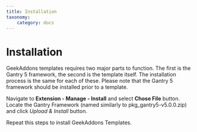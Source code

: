 ```yaml
---
title: Installation
taxonomy:
    category: docs
---
```


# Installation

GeekAddons templates requires two major parts to function. The first is the Gantry 5 framework, the second is the template itself.
The installation process is the same for each of these. Please note that the Gantry 5 framework should be installed prior to a template.

Navigate to **Extension - Manage - Install** and select **Chose File** button.
Locate the Gantry Framework (named similarly to pkg_gantry5-v5.0.0.zip) and click *Upload & Install* button.

Repeat this steps to install GeekAddons Templates.
